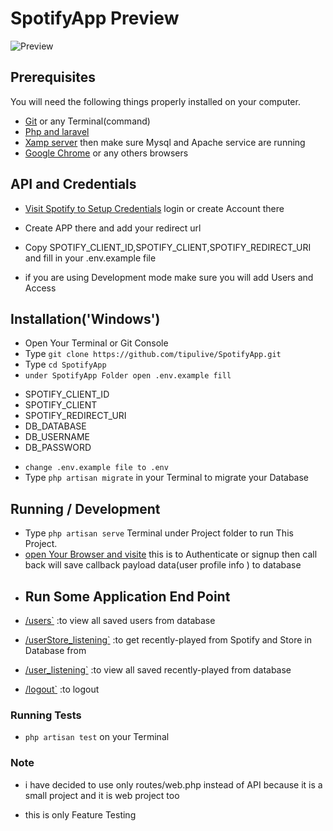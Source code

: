 
# SpotifyApp Preview 
![Preview](https://user-images.githubusercontent.com/80526946/164886008-a0e03514-be79-4139-aced-c57873d9d86b.gif)


## Prerequisites

You will need the following things properly installed on your computer.

* [Git](https://git-scm.com/) or any Terminal(command)
* [Php and laravel](https://laravel.com/docs/8.x/http-tests) 
* [Xamp server](https://www.apachefriends.org/index.html/) then make sure Mysql and Apache service are running
* [Google Chrome](https://google.com/chrome/) or any others browsers

## API and Credentials

* [Visit Spotify to Setup Credentials](https://developer.spotify.com/dashboard/) login or create Account there

* Create APP there and add your redirect url
* Copy SPOTIFY_CLIENT_ID,SPOTIFY_CLIENT,SPOTIFY_REDIRECT_URI and fill in your .env.example file
* if you are using Development mode make sure you will add Users and Access 

## Installation('Windows')

* Open Your Terminal or Git Console
* Type `git clone https://github.com/tipulive/SpotifyApp.git` 
* Type `cd SpotifyApp`
* `under SpotifyApp Folder open .env.example fill`
- SPOTIFY_CLIENT_ID
- SPOTIFY_CLIENT
- SPOTIFY_REDIRECT_URI
- DB_DATABASE
- DB_USERNAME
- DB_PASSWORD

* `change .env.example file to .env`
* Type `php artisan migrate` in your Terminal to migrate your Database




## Running / Development

* Type `php artisan serve` Terminal under Project folder to run This Project.
* [open Your Browser and visite](http://localhost:8000/auth/login)  this is to Authenticate or signup then call back will save callback payload data(user profile info ) to database
- ## Run Some Application End Point
- [/users`](http://localhost:8000/users) :to view all saved users from database
- [/userStore_listening`](http://localhost:8000/userStore_listening) :to get recently-played from Spotify and Store in Database from 

- [/user_listening`](http://localhost:8000/user_listening) :to view all saved recently-played from database

- [/logout`](http://localhost:8000/logout) :to logout 

### Running Tests 

* `php artisan test` on your Terminal
### Note

* i have decided to use only routes/web.php instead of API because it is a small project and it is web project too

* this is only Feature Testing
